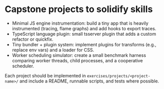 # Capstone projects to solidify skills

- Minimal JS engine instrumentation: build a tiny app that is heavily instrumented (tracing, flame graphs) and add hooks to export traces.
- TypeScript language plugin: small tsserver plugin that adds a custom refactor or quickfix.
- Tiny bundler + plugin system: implement plugins for transforms (e.g., replace env vars) and a loader for CSS.
- Worker scheduling simulator: create a small benchmark harness comparing worker threads, child processes, and a cooperative scheduler.

Each project should be implemented in `exercises/projects/<project-name>/` and include a README, runnable scripts, and tests where possible.
